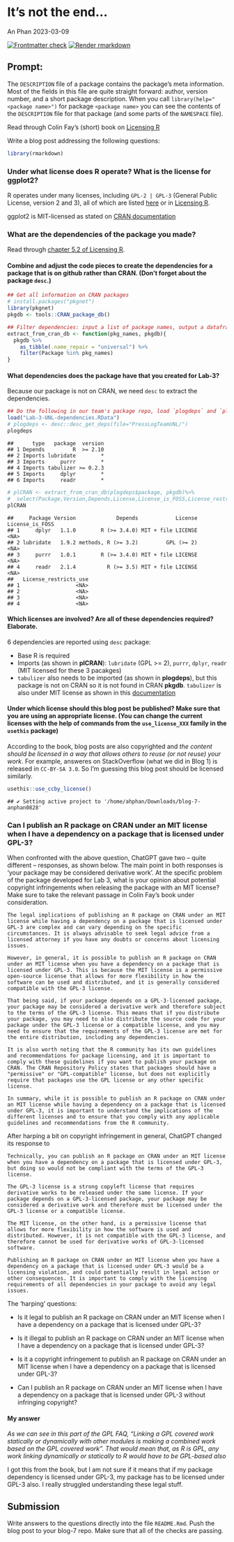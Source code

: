 It’s not the end…
================
An Phan
2023-03-09

<!-- README.md is generated from README.Rmd. Please edit that file -->
<!-- badges: start -->

[![Frontmatter
check](../../actions/workflows/check-yaml.yaml/badge.svg)](../../actions/workflows/check-yaml.yaml)
[![Render
rmarkdown](../../actions/workflows/render-rmarkdown.yaml/badge.svg)](../../actions/workflows/render-rmarkdown.yaml)
<!-- badges: end -->

## Prompt:

The `DESCRIPTION` file of a package contains the package’s meta
information. Most of the fields in this file are quite straight forward:
author, version number, and a short package description. When you call
`library(help="<package name>")` for package `<package name>` you can
see the contents of the `DESCRIPTION` file for that package (and some
parts of the `NAMESPACE` file).

Read through Colin Fay’s (short) book on [Licensing
R](https://thinkr-open.github.io/licensing-r/)

Write a blog post addressing the following questions:

``` r
library(rmarkdown)
```

### Under what license does R operate? What is the license for ggplot2?

R operates under many licenses, including `GPL-2 | GPL-3` (General
Public License, version 2 and 3), all of which are listed
[here](https://www.r-project.org/Licenses/) or in [Licensing
R](https://thinkr-open.github.io/licensing-r/rworld.html#package-licenses).

ggplot2 is MIT-licensed as stated on [CRAN
documentation](https://cran.r-project.org/web/packages/ggplot2/index.html)

### What are the dependencies of the package you made?

Read through [chapter 5.2 of Licensing
R](https://thinkr-open.github.io/licensing-r/practical.html#dependencies-exploration).

#### Combine and adjust the code pieces to create the dependencies for a package that is on github rather than CRAN. (Don’t forget about the package `desc`.)

``` r
## Get all information on CRAN packages
# install.packages("pkgnet")
library(pkgnet)
pkgdb <- tools::CRAN_package_db()

## Filter dependencies: input a list of package names, output a dataframe of these packages' information on CRAN
extract_from_cran_db <- function(pkg_names, pkgdb){
  pkgdb %>%
    as_tibble(.name_repair = "universal") %>%
    filter(Package %in% pkg_names)
}
```

#### What dependencies does the package have that you created for Lab-3?

Because our package is not on CRAN, we need `desc` to extract the
dependencies.

``` r
## Do the following in our team's package repo, load `plogdeps` and `plCRAN` dataframe here
load("Lab-3-UNL-dependencies.RData")
# plogdeps <- desc::desc_get_deps(file="PressLogTeamUNL/")
plogdeps
```

    ##      type   package  version
    ## 1 Depends         R  >= 2.10
    ## 2 Imports lubridate        *
    ## 3 Imports     purrr        *
    ## 4 Imports tabulizer >= 0.2.3
    ## 5 Imports     dplyr        *
    ## 6 Imports     readr        *

``` r
# plCRAN <- extract_from_cran_db(plogdeps$package, pkgdb)%>%
#  select(Package,Version,Depends,License,License_is_FOSS,License_restricts_use)
plCRAN
```

    ##     Package Version             Depends            License License_is_FOSS
    ## 1     dplyr   1.1.0        R (>= 3.4.0) MIT + file LICENSE            <NA>
    ## 2 lubridate   1.9.2 methods, R (>= 3.2)         GPL (>= 2)            <NA>
    ## 3     purrr   1.0.1        R (>= 3.4.0) MIT + file LICENSE            <NA>
    ## 4     readr   2.1.4          R (>= 3.5) MIT + file LICENSE            <NA>
    ##   License_restricts_use
    ## 1                  <NA>
    ## 2                  <NA>
    ## 3                  <NA>
    ## 4                  <NA>

#### Which licenses are involved? Are all of these dependencies required? Elaborate.

6 dependencies are reported using `desc` package:

- Base R is required
- Imports (as shown in **plCRAN**): `lubridate` (GPL \>= 2), `purrr`,
  `dplyr`, `readr` (MIT licensed for these 3 pacakges)
- `tabulizer` also needs to be imported (as shown in **plogdeps**), but
  this package is not on CRAN so it is not found in CRAN **pkgdb**.
  `tabulizer` is also under MIT license as shown in this
  [documentation](https://docs.ropensci.org/tabulizer/)

#### Under which license should this blog post be published? Make sure that you are using an appropriate license. (You can change the current licenses with the help of commands from the `use_license_XXX` family in the `usethis` package)

According to the book, blog posts are also copyrighted and *the content
should be licensed in a way that allows others to reuse (or not reuse)
your work*. For example, answeres on StackOverflow (what we did in
Blog 1) is released in `CC-BY-SA 3.0`. So I’m guessing this blog post
should be licensed similarly.

``` r
usethis::use_ccby_license()
```

    ## ✔ Setting active project to '/home/ahphan/Downloads/blog-7-anphan0828'

### Can I publish an R package on CRAN under an MIT license when I have a dependency on a package that is licensed under GPL-3?

When confronted with the above question, ChatGPT gave two – quite
different – responses, as shown below. The main point in both responses
is ‘your package may be considered derivative work’. At the specific
problem of the package developed for Lab 3, what is your opinion about
potential copyright infringements when releasing the package with an MIT
license? Make sure to take the relevant passage in Colin Fay’s book
under consideration.

    The legal implications of publishing an R package on CRAN under an MIT license while having a dependency on a package that is licensed under GPL-3 are complex and can vary depending on the specific circumstances. It is always advisable to seek legal advice from a licensed attorney if you have any doubts or concerns about licensing issues.

    However, in general, it is possible to publish an R package on CRAN under an MIT license when you have a dependency on a package that is licensed under GPL-3. This is because the MIT license is a permissive open-source license that allows for more flexibility in how the software can be used and distributed, and it is generally considered compatible with the GPL-3 license.

    That being said, if your package depends on a GPL-3-licensed package, your package may be considered a derivative work and therefore subject to the terms of the GPL-3 license. This means that if you distribute your package, you may need to also distribute the source code for your package under the GPL-3 license or a compatible license, and you may need to ensure that the requirements of the GPL-3 license are met for the entire distribution, including any dependencies.

    It is also worth noting that the R community has its own guidelines and recommendations for package licensing, and it is important to comply with these guidelines if you want to publish your package on CRAN. The CRAN Repository Policy states that packages should have a "permissive" or "GPL-compatible" license, but does not explicitly require that packages use the GPL license or any other specific license.

    In summary, while it is possible to publish an R package on CRAN under an MIT license while having a dependency on a package that is licensed under GPL-3, it is important to understand the implications of the different licenses and to ensure that you comply with any applicable guidelines and recommendations from the R community.

After harping a bit on copyright infringement in general, ChatGPT
changed its response to

    Technically, you can publish an R package on CRAN under an MIT license when you have a dependency on a package that is licensed under GPL-3, but doing so would not be compliant with the terms of the GPL-3 license.

    The GPL-3 license is a strong copyleft license that requires derivative works to be released under the same license. If your package depends on a GPL-3-licensed package, your package may be considered a derivative work and therefore must be licensed under the GPL-3 license or a compatible license.

    The MIT license, on the other hand, is a permissive license that allows for more flexibility in how the software is used and distributed. However, it is not compatible with the GPL-3 license, and therefore cannot be used for derivative works of GPL-3-licensed software.

    Publishing an R package on CRAN under an MIT license when you have a dependency on a package that is licensed under GPL-3 would be a licensing violation, and could potentially result in legal action or other consequences. It is important to comply with the licensing requirements of all dependencies in your package to avoid any legal issues.

The ‘harping’ questions:

- Is it legal to publish an R package on CRAN under an MIT license when
  I have a dependency on a package that is licensed under GPL-3?

- Is it illegal to publish an R package on CRAN under an MIT license
  when I have a dependency on a package that is licensed under GPL-3?

- Is it a copyright infringement to publish an R package on CRAN under
  an MIT license when I have a dependency on a package that is licensed
  under GPL-3?

- Can I publish an R package on CRAN under an MIT license when I have a
  dependency on a package that is licensed under GPL-3 without
  infringing copyright?

#### My answer

*As we can see in this part of the GPL FAQ, “Linking a GPL covered work
statically or dynamically with other modules is making a combined work
based on the GPL covered work”. That would mean that, as R is GPL, any
work linking dynamically or statically to R would have to be GPL-based
also*

I got this from the book, but I am not sure if it means that if my
package dependency is licensed under GPL-3, my package has to be
licensed under GPL-3 also. I really struggled understanding these legal
stuff.

## Submission

Write answers to the questions directly into the file `README.Rmd`. Push
the blog post to your blog-7 repo. Make sure that all of the checks are
passing.
